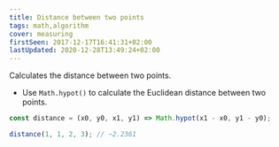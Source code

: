 ```yaml
---
title: Distance between two points
tags: math,algorithm
cover: measuring
firstSeen: 2017-12-17T16:41:31+02:00
lastUpdated: 2020-12-28T13:49:24+02:00
---
```


Calculates the distance between two points.

- Use `Math.hypot()` to calculate the Euclidean distance between two points.

```js
const distance = (x0, y0, x1, y1) => Math.hypot(x1 - x0, y1 - y0);
```

```js
distance(1, 1, 2, 3); // ~2.2361
```
